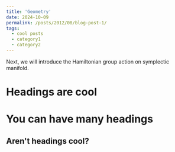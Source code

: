 ```yaml
---
title: 'Geometry'
date: 2024-10-09
permalink: /posts/2012/08/blog-post-1/
tags:
  - cool posts
  - category1
  - category2
---
```


Next, we will introduce the Hamiltonian group action on symplectic manifold.

Headings are cool
======

You can have many headings
======

Aren't headings cool?
------
